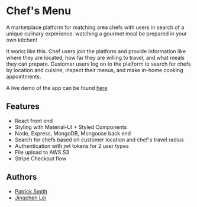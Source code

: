 # Chef's Menu

A marketplace platform for matching area chefs with users in search of a unique culinary experience: watching a gourmet meal be prepared in your own kitchen!

It works like this. Chef users join the platform and provide information like where they are located, how far they are willing to travel, and what meals they can prepare. Customer users log on to the platform to search for chefs by location and cuisine, inspect their menus, and make in-home cooking appointments.

A live demo of the app can be found [here](https://chefs-menu.herokuapp.com)

## Features

- React front end
- Styling with Material-UI + Styled Components
- Node, Express, MongoDB, Mongoose back end
- Search for chefs based on customer location and chef's travel radius
- Authentication with jwt tokens for 2 user types
- File upload to AWS S3
- Stripe Checkout flow

## Authors

* [Patrick Smith](https://github.com/smithpg)
* [Jingchen Lei](https://github.com/lei29)

